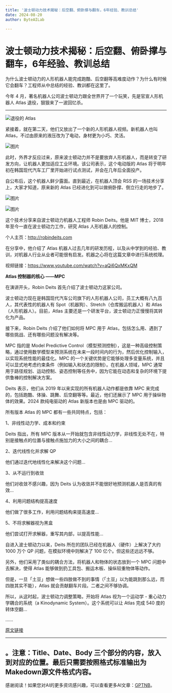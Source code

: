 ```yaml
---
title: '波士顿动力技术揭秘：后空翻、俯卧撑与翻车，6年经验、教训总结'
date: 2024-08-20
author: ByteAILab

---
```


# 波士顿动力技术揭秘：后空翻、俯卧撑与翻车，6年经验、教训总结

为什么波士顿动力的人形机器人能完成跑酷、后空翻等高难度动作？为什么有时候它会翻车？工程师从中总结的经验、教训都在这里了。

今年 4 月，著名机器人公司波士顿动力跟全世界开了一个玩笑，先是官宣人形机器人 Atlas 退役，狠狠来了一波回忆杀。

---


![退役的 Atlas](https://mmbiz.qpic.cn/sz_mmbiz_gif/KmXPKA19gWicU8A7GYxHmSuUDrYzIbBkzhviaiccXkYZnuso27m1JzC0icACIwhN9aInHwhwI8ZJk5nvGMia1KdKS3Q/640?wx_fmt=gif&from=appmsg)

紧接着，就在第二天，他们又放出了一个新的人形机器人视频。新机器人也叫 Atlas，不过由原来的液压改为了电动，身材更为小巧、灵活。

![图片](https://mmbiz.qpic.cn/sz_mmbiz_gif/KmXPKA19gWicU8A7GYxHmSuUDrYzIbBkzz1ck6RBPWnEDfCg8BribzVz3hL4oVlgzjF3Woibic46B4MCIJKicOHs63Q/640?wx_fmt=gif&from=appmsg)

此时，外界才反应过来，原来波士顿动力并不是要放弃人形机器人，而是转变了研发方向，让机器人更加适应工业环境。该公司表示，这个电动版的 Atlas 将于明年初在韩国现代汽车工厂里开始进行试点测试，并会在几年后全面投产。

自公布后，这个机器人鲜少露面。直到最近，在机器人顶会 RSS 的一场技术分享上，大家才知道，原来新的 Atlas 已经进化到可以做俯卧撑、倒立行走的地步了。

![图片](https://mmbiz.qpic.cn/sz_mmbiz_gif/KmXPKA19gWicU8A7GYxHmSuUDrYzIbBkz0M3LvlMGicsz45dqmpuRkjUTqAyRJPibRibwflBZcB57YvyGiapkcj1UGQ/640?wx_fmt=gif&from=appmsg)

![图片](https://mmbiz.qpic.cn/sz_mmbiz_gif/KmXPKA19gWicU8A7GYxHmSuUDrYzIbBkzDdy0SBZQjEGNh5gRiaYibX0cgPEXgMUA2XXGXsVtvPvfjQzF4JibHru0g/640?wx_fmt=gif&from=appmsg)

这个技术分享来自波士顿动力机器人工程师 Robin Deits。他是 MIT 博士，2018 年至今一直在波士顿动力工作，研究 Atlas 人形机器人的控制。

个人主页：http://robindeits.com

在分享中，他介绍了 Atlas 机器人过去几年的研发历程，以及从中学到的经验、教训，对机器人行业从业者可能很有启发。机器之心将在这篇文章中进行系统梳理。

视频链接：https://www.youtube.com/watch?v=aQi6QxMKxQM

**Atlas 控制器的核心 ——MPC**

在演讲开头，Robin Deits 首先介绍了波士顿动力这家公司。

波士顿动力现在是韩国现代汽车公司旗下的人形机器人公司，员工大概有八九百人，其代表性的机器人有 Spot（机器狗）、Stretch（仓库搬运机器人）和 Atlas（人形机器人）。目前，Atlas 主要还是一个研发平台，波士顿动力正慢慢将其转化为产品。

接下来，Robin Deits 介绍了他们如何将 MPC 用于 Atlas，包括怎么用、遇到了哪些挑战、还有哪些问题没有解决等。

MPC 指的是 Model Predictive Control（模型预测控制），这是一种高级控制策略，通过使用数学模型来预测系统在未来一段时间内的行为，然后优化控制输入，以实现系统性能的最佳化。MPC 的一个关键优势是它能够处理多变量系统，并且可以显式地考虑约束条件（例如输入和状态的限制）。在机器人领域，MPC 通常用于路径规划、运动控制、姿态控制等任务中，因为它能在动态和复杂的环境下提供鲁棒的控制解决方案。

Deits 表示，他们从 2019 年以来实现的所有机器人动作都是依靠 MPC 来完成的，包括跑酷、体操、跳舞、后空翻等等。最近，他们还展示了 MPC 用于操纵物体的效果。2024 款纯电驱动的 Atlas 新版本也是由 MPC 驱动的。

所有版本 Atlas 的 MPC 都有一些共同特点，包括：

1、非线性动力学、成本和约束

Deits 指出，所有 MPC 版本从一开始就包含非线性动力学，非线性无处不在，特别是接触点的位置与接触点施加力的大小之间的耦合...

2、迭代线性化并求解 QP

他们通过迭代地线性化来解决这个问题...

3、从不运行到收敛

他们对收敛不感兴趣，因为 Deits 认为收敛并不能很好地预测机器人是否真的有效...

4、利用问题结构提高速度

他们做了很多工作，利用问题结构来提高速度...

5、不将求解器视为黑盒

他们尝试打开求解器，重写其内部，以提高性能...

自进入波士顿动力以来，Deits 所在的团队已经在机器人（硬件）上解决了大约 1000 万个 QP 问题，在模拟环境中则解决了 100 亿个。但这些还远远不够。

另外，他们采用了类似的耦合方法，将机器人和物体的状态放到一个 MPC 问题中去解决，使得 Atlas 能够做到扔工具包、搬运木板、操纵较重物体等动作。

但是，一旦「土豆」想做一些四肢做不到的事情（「土豆」以为能跳到那么远，而四肢其实不能），Atlas 就会贡献翻车片段。二者之间不够协调。

所以，从这时起，波士顿动力调整策略，开始将 Atlas 视为一个运动学 - 重心动力学耦合的系统（a Kinodynamic System）。这个系统可以让 Atlas 完成 540 度的转体空翻...

......

[原文链接](https://mp.weixin.qq.com/s/nTH0sTzFY72ijYx1vVJkFw)

---

。注意：Title、Date、Body 三个部分的内容，放入到对应的位置。最后只需要按照格式标准输出为Makedown源文件格式内容。
---
感谢阅读！如果您对AI的更多资讯感兴趣，可以查看更多AI文章：[GPTNB](https://gptnb.com)。